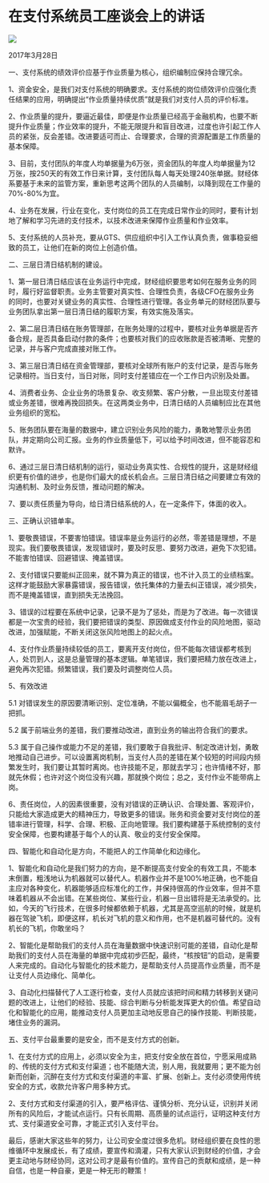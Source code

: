 # 在支付系统员工座谈会上的讲话
<img class="pv" src="https://api.visitor.plantree.me/visitor-badge/pv?namespace=plantree.me&key=renzhengfei-speeches/在支付系统员工座谈会上的讲话.md">



2017年3月28日



一、支付系统的绩效评价应基于作业质量为核心，组织编制应保持合理冗余。

1、资金安全，是我们对支付系统的明确要求。支付系统的岗位绩效评价应强化责任结果的应用，明确提出“作业质量持续优质”就是我们对支付人员的评价标准。

2、作业质量的提升，要逼近最佳，即便是作业质量已经高于金融机构，也要不断提升作业质量；作业效率的提升，不能无限提升和盲目改进，过度也许引起工作人员的紧张，反会差错。改进要适可而止、合理要求，合理的资源配置是工作质量的基本保障。

3、目前，支付团队的年度人均单据量为6万张，资金团队的年度人均单据量为12万张，按250天的有效工作日来计算，支付团队每人每天处理240张单据。财经体系要基于未来的监管方案，重新思考这两个团队的人员编制，以降到现在工作量的70%-80%为宜。

4、业务在发展，行业在变化，支付岗位的员工在完成日常作业的同时，要有计划地了解和学习先进的支付技术，以技术改进来保障作业质量和作业效率。

5、支付系统的人员补充，要从GTS、供应组织中引入工作认真负责，做事稳妥细致的员工，让他们在新的岗位上创造价值。

二、三层日清日结机制的建设。

1、第一层日清日结应该在业务运行中完成，财经组织要思考如何在服务业务的同时，履行好监督职责。业务主管要对真实性、合理性负责，各级CFO在服务业务的同时，也要对关键业务的真实性、合理性进行管理。各业务单元的财经团队要与业务团队拿出第一层日清日结的履职方案，有效实施及落实。

2、第二层日清日结在账务管理部，在账务处理的过程中，要核对业务单据是否齐备合规，是否具备启动付款的条件；也要核对我们的应收账款是否被清晰、完整的记录，并与客户完成直接对账工作。

3、第三层日清日结在资金管理部，要核对全球所有账户的支付记录，是否与账务记录相符。当日支付，当日对账，同时支付差错应在一个工作日内识别及处置。

4、消费者业务、企业业务的场景复杂、收支频繁、客户分散，一旦出现支付差错或业务差错，很难再挽回损失。在这两类业务中，日清日结的人员编制应比在其他业务组织的宽松。

5、账务团队要在海量的数据中，建立识别业务风险的能力，勇敢地警示业务团队，并定期向公司汇报。业务的作业质量低下，可以给予时间改进，但不能容忍和默许。

6、通过三层日清日结机制的运行，驱动业务真实性、合规性的提升，这是财经组织更有价值的进步，也是你们最大的成长机会点。三层日清日结之间要建立有效的沟通机制、及时业务反馈，推动问题的解决。

7、要以责任质量为导向，给日清日结系统的人，在一定条件下，体面的收入。

三、正确认识错单率。

1、要敬畏错误，不要害怕错误。错误率是业务运行的必然，零差错是理想，不是现实。我们要敬畏错误，发现错误时，要及时反思、要努力改进，避免下次犯错。不能害怕错误、回避错误、掩盖错误。

2、支付错误只要能纠正回来，就不算为真正的错误，也不计入员工的业绩档案。这样才能鼓励大家暴露错误，报告错误，依托集体的力量去纠正错误，减少损失，而不是掩盖错误，直到损失无法挽回。

3、错误的过程要在系统中记录，记录不是为了惩处，而是为了改进。每一次错误都是一次宝贵的经验，我们要把错误的类型、原因做成支付作业的风险地图，驱动改进，加强赋能，不断关闭这张风险地图上的起火点。

4、支付作业质量持续较低的员工，要离开支付岗位，但不能每次错误都考核到人，处罚到人，这是总量管理的基本逻辑。单笔错误，我们要把精力放在改进上，避免再次犯错。频繁错误，我们要及时调整岗位人员。

5、有效改进

5.1 对错误发生的原因要清晰识别、定位准确，不能以偏概全，也不能眉毛胡子一把抓。

5.2 属于前端业务的差错，我们要推动改进，直到业务的输出符合我们的要求。

5.3 属于自己操作或能力不足的差错，我们要敢于自我批评、制定改进计划，勇敢地推动自己进步。可以设置离岗机制，当支付人员的差错在某个较短的时间段内频繁发生时，我们要让其暂时离岗。也许技能不足，那就去学习；也许情绪不好，那就先休假；也许对这个岗位没有兴趣，那就换个岗位；总之，支付作业不能带病上岗。

6、责任岗位，人的因素很重要，没有对错误的正确认识、合理处置、客观评价，只能给大家造成更大的精神压力，导致更多的错误。账务和资金要对支付岗位的差错率进行管理，科学、合理、积极、正向地管理。我们要构建基于系统控制的支付安全保障，也要构建基于每个人的认真、敬业的支付安全保障。

四、智能化和自动化是方向，不能把人的工作简单化和边缘化。

1、智能化和自动化是我们努力的方向，是不断提高支付安全的有效工具，不能本末倒置，粗浅地认为机器就可以替代人。机器作业并不是100%地正确，也不能自主应对各种变化，机器能够适应标准化的工作，并保持很高的作业效率，但并不意味着机器从不会出错。在某些岗位、某些行业，机器一旦出错将是无法承受的。比如，今天的飞行技术，在很多时候都依赖于机器，尤其是高空巡航的时候，就是机器在驾驶飞机，即便这样，机长对飞机的意义和作用，也不是机器可替代的。没有机长的飞机，你敢坐吗？

2、智能化是帮助我们的支付人员在海量数据中快速识别可能的差错，自动化是帮助我们的支付人员在海量的单据中完成初步匹配，最终，“核按钮”的启动，是需要人来完成的。自动化与智能化的技术能力，是帮助支付人员提高作业质量，而不是让支付人员边缘化、简单化。

3、自动化扫描替代了人工逐行检查，支付人员就应该把时间和精力转移到关键问题的改进上，让他们的经验、技能、综合判断与分析能发挥更大的价值。希望自动化和智能化的应用，能推动支付人员更加主动地反思自己的操作技能、判断技能，堵住业务的漏洞。

五、支付平台最重要的是安全，而不是支付方式的创新。

1、在支付方式的应用上，必须以安全为主，把支付安全放在首位，宁愿采用成熟的、传统的支付方式和支付渠道；也不能随大流，别人用，我就要用；更不能为创新而创新，沉醉在支付方式和支付渠道的丰富、扩展、创新上。支付必须使用传统安全的方式，收款允许客户用多种方式。

2、支付方式和支付渠道的引入，要严格评估、谨慎分析、充分认证，识别并关闭所有的风险后，才能试点运行。只有长周期、高质量的试点运行，证明这种支付方式、支付渠道安全可靠，才能正式引入支付平台。

最后，感谢大家这些年的努力，让公司安全度过很多危机。财经组织要在良性的思维循环中发展成长，有了成绩，要宣传和滴灌，只有大家认识到财经的价值，才会更主动地与财经协同，这对公司才是最有价值的。宣传自己的贡献和成绩，是一种自信，也是一种自豪，更是一种无形的鞭策！
